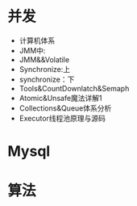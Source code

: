 # 并发

* 计算机体系
* JMM中: 
* JMM&&Volatile
* Synchronize:上
* synchronize：下
* Tools&CountDownlatch&Semaph
* Atomic&Unsafe魔法详解1
* Collections&Queue体系分析
* Executor线程池原理与源码

# Mysql





# 算法

